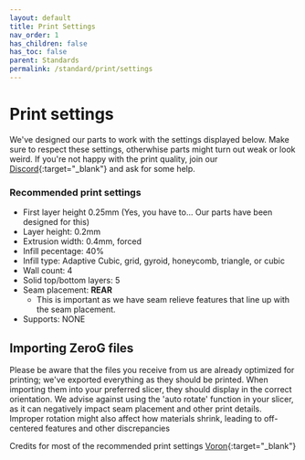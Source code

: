 ```yaml
---
layout: default
title: Print Settings
nav_order: 1
has_children: false
has_toc: false
parent: Standards
permalink: /standard/print/settings
---
```


# Print settings

We've designed our parts to work with the settings displayed below. Make sure to respect these settings, otherwhise parts might turn out weak or look weird.
If you're not happy with the print quality, join our [Discord](https://discord.gg/zerog){:target="_blank"} and ask for some help.

### Recommended print settings
* First layer height 0.25mm (Yes, you have to... Our parts have been designed for this)
* Layer height: 0.2mm
* Extrusion width: 0.4mm, forced
* Infill pecentage: 40%
* Infill type: Adaptive Cubic, grid, gyroid, honeycomb, triangle, or cubic
* Wall count: 4
* Solid top/bottom layers: 5
* Seam placement: **REAR**
  * This is important as we have seam relieve features that line up with the seam placement.
* Supports: NONE
  
## Importing ZeroG files

Please be aware that the files you receive from us are already optimized for printing; we've exported everything as they should be printed. When importing them into your preferred slicer, they should display in the correct orientation. We advise against using the 'auto rotate' function in your slicer, as it can negatively impact seam placement and other print details. Improper rotation might also affect how materials shrink, leading to off-centered features and other discrepancies

Credits for most of the recommended print settings [Voron](https://vorondesign.com){:target="_blank"}